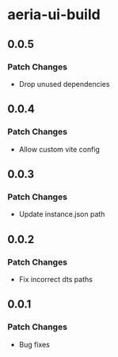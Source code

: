 # aeria-ui-build

## 0.0.5

### Patch Changes

- Drop unused dependencies

## 0.0.4

### Patch Changes

- Allow custom vite config

## 0.0.3

### Patch Changes

- Update instance.json path

## 0.0.2

### Patch Changes

- Fix incorrect dts paths

## 0.0.1

### Patch Changes

- Bug fixes
